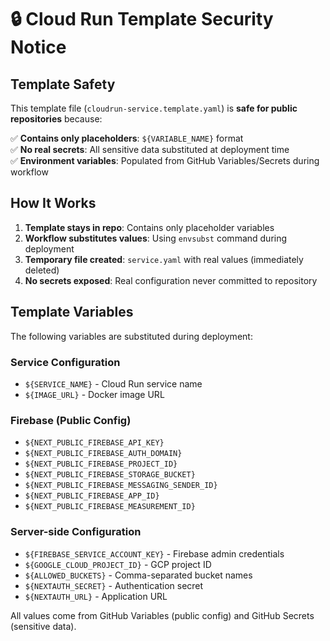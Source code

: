 # 🔒 Cloud Run Template Security Notice

## Template Safety

This template file (`cloudrun-service.template.yaml`) is **safe for public repositories** because:

✅ **Contains only placeholders**: `${VARIABLE_NAME}` format  
✅ **No real secrets**: All sensitive data substituted at deployment time  
✅ **Environment variables**: Populated from GitHub Variables/Secrets during workflow  

## How It Works

1. **Template stays in repo**: Contains only placeholder variables
2. **Workflow substitutes values**: Using `envsubst` command during deployment
3. **Temporary file created**: `service.yaml` with real values (immediately deleted)
4. **No secrets exposed**: Real configuration never committed to repository

## Template Variables

The following variables are substituted during deployment:

### Service Configuration
- `${SERVICE_NAME}` - Cloud Run service name
- `${IMAGE_URL}` - Docker image URL

### Firebase (Public Config)
- `${NEXT_PUBLIC_FIREBASE_API_KEY}`
- `${NEXT_PUBLIC_FIREBASE_AUTH_DOMAIN}`
- `${NEXT_PUBLIC_FIREBASE_PROJECT_ID}`
- `${NEXT_PUBLIC_FIREBASE_STORAGE_BUCKET}`
- `${NEXT_PUBLIC_FIREBASE_MESSAGING_SENDER_ID}`
- `${NEXT_PUBLIC_FIREBASE_APP_ID}`
- `${NEXT_PUBLIC_FIREBASE_MEASUREMENT_ID}`

### Server-side Configuration
- `${FIREBASE_SERVICE_ACCOUNT_KEY}` - Firebase admin credentials
- `${GOOGLE_CLOUD_PROJECT_ID}` - GCP project ID
- `${ALLOWED_BUCKETS}` - Comma-separated bucket names
- `${NEXTAUTH_SECRET}` - Authentication secret
- `${NEXTAUTH_URL}` - Application URL

All values come from GitHub Variables (public config) and GitHub Secrets (sensitive data).
